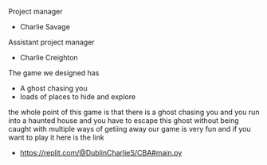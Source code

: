 Project manager 
- Charlie Savage 

Assistant project manager 
- Charlie Creighton

The game we designed has 

- A ghost chasing you
- loads of places to hide and explore 

the whole point of this game is that there is a ghost chasing you
and you run into a haunted house and you have to escape this ghost without being caught 
with multiple ways of getiing away our game is very fun and if you want to play it here is the link

- https://replit.com/@DublinCharlieS/CBA#main.py








